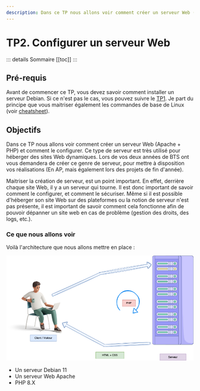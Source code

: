 ```yaml
---
description: Dans ce TP nous allons voir comment créer un serveur Web (Apache + PHP) et comment le configurer.
---
```


# TP2. Configurer un serveur Web

::: details Sommaire
[[toc]]
:::

## Pré-requis

Avant de commencer ce TP, vous devez savoir comment installer un serveur Debian. Si ce n'est pas le cas, vous pouvez suivre le [TP1](./tp1b.md). Je part du principe que vous maitriser également les commandes de base de Linux (voir [cheatsheet](/cheatsheets/serveur/linux-debian-based.md)).

## Objectifs

Dans ce TP nous allons voir comment créer un serveur Web (Apache + PHP) et comment le configurer. Ce type de serveur est très utilisé pour héberger des sites Web dynamiques. Lors de vos deux années de BTS ont vous demandera de créer ce genre de serveur, pour mettre à disposition vos réalisations (En AP, mais également lors des projets de fin d'année).

Maitriser la création de serveur, est un point important. En effet, derrière chaque site Web, il y a un serveur qui tourne. Il est donc important de savoir comment le configurer, et comment le sécuriser. Même si il est possible d'héberger son site Web sur des plateformes ou la notion de serveur n'est pas présente, il est important de savoir comment cela fonctionne afin de pouvoir dépanner un site web en cas de problème (gestion des droits, des logs, etc.).

### Ce que nous allons voir

Voilà l'architecture que nous allons mettre en place :

![Réalisation](./res/realisation.png)

- Un serveur Debian 11
- Un serveur Web Apache
- PHP 8.X